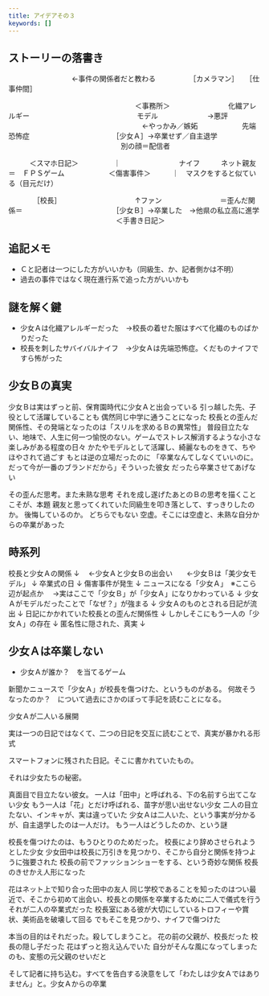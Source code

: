 ```yaml
---
title: アイデアその３
keywords: []
---
```


## ストーリーの落書き

　　　　　　　　　←事件の関係者だと教わる
　　　　　［カメラマン］　　［仕事仲間］

　　　　　　　　　　　　　　　　　　＜事務所＞
　　　　　　　　化繊アレルギー
　　　　　　　　　　　　　　　モデル　　　　　　　→悪評
　　　　　　　　　　　　　　　　　　　←やっかみ／嫉妬
　　　　　　先端恐怖症
　　　　　　　　　　　　［少女Ａ］→卒業せず／自主退学
　　　　　　　　　　　　　　　　別の顔＝配信者

　　　＜スマホ日記＞　　　　　｜
　　　　　　　　ナイフ　　　ネット親友　＝　ＦＰＳゲーム
　　　　　　＜傷害事件＞　　　｜　マスクをすると似ている（目元だけ）

　　　　［校長］　　　　　　　　　　　↑ファン
　　　　　　　　＝歪んだ関係＝
　　　　　　　　　　　　　［少女Ｂ］→卒業した　→他県の私立高に進学
　　　　　　　　　　　　
　　　＜手書き日記＞


## 追記メモ

* Ｃと記者は一つにした方がいいかも（同級生、か、記者側かは不明）
* 過去の事件ではなく現在進行系で追った方がいいかも

## 謎を解く鍵

* 少女Ａは化繊アレルギーだった　→校長の着せた服はすべて化繊のものばかりだった
* 校長を刺したサバイバルナイフ　→少女Ａは先端恐怖症。くだものナイフですら怖がった

## 少女Ｂの真実

少女Ｂは実はずっと前、保育園時代に少女Ａと出会っている
引っ越した先、子役として活躍していることも
偶然同じ中学に通うことになった
校長との歪んだ関係性、その発端となったのは「スリルを求めるＢの異常性」
普段目立たない、地味で、人生に何一つ愉悦のない。ゲームでストレス解消するような小さな楽しみがある程度の日々
かたやモデルとして活躍し、綺麗なものをきて、ちやほやされて過ごす
もとは逆の立場だったのに
「卒業なんてしなくていいのに。だって今が一番のブランドだから」そういった彼女
だったら卒業させてあげない

その歪んだ思考。また未熟な思考
それを成し遂げたあとのＢの思考を描くことこそが、本題
親友と思ってくれていた同級生を叩き落として、すっきりしたのか。
後悔しているのか。
どちらでもない
空虚。そこには空虚と、未熟な自分からの卒業があった

## 時系列

校長と少女Ａの関係
↓
　←少女Ａと少女Ｂの出会い　　←少女Ｂは「美少女モデル」
↓
卒業式の日
↓
傷害事件が発生
↓
ニュースになる「少女Ａ」　※ここら辺が起点か
　→実はここで「少女Ｂ」が「少女Ａ」になりかわっている
↓
少女Ａがモデルだったことで「なぜ？」が強まる
↓
少女Ａのものとされる日記が流出
↓
日記にかかれていた校長との歪んだ関係性
↓
しかしそこにもう一人の「少女Ａ」の存在
↓
匿名性に隠された、真実
↓

## 少女Ａは卒業しない

* 少女Ａが誰か？　を当てるゲーム

新聞かニュースで「少女Ａ」が校長を傷つけた、というものがある。
何故そうなったのか？　について過去にさかのぼって手記を読むことになる。

少女Ａが二人いる展開

実は一つの日記ではなくて、二つの日記を交互に読むことで、真実が暴かれる形式

スマートフォンに残された日記。そこに書かれていたもの。

それは少女たちの秘密。

真面目で目立たない彼女。
一人は「田中」と呼ばれる、下の名前すら出てこない少女
もう一人は「花」とだけ呼ばれる、苗字が思い出せない少女
二人の目立たない、インキャが、実は違っていた
少女Ａは二人いた、という事実が分かるが、自主退学したのは一人だけ。
もう一人はどうしたのか、という謎

校長を傷つけたのは、もうひとりのためだった。
校長により辞めさせられようとした少女
少女田中は校長に万引きを見つかり、そこから自分と関係を持つように強要された
校長の前でファッションショーをする、という奇妙な関係
校長のきせかえ人形になった

花はネット上で知り合った田中の友人
同じ学校であることを知ったのはつい最近で、そこから初めて出会い、校長との関係を卒業するために二人で儀式を行う
それが二人の卒業式だった
校長室にある彼が大切にしているトロフィーや賞状、美術品を破壊して回る
でもそこを見つかり、ナイフで傷つけた

本当の目的はそれだった。殺してしまうこと。
花の前の父親が、校長だった
校長の隠し子だった
花はずっと抱え込んでいた
自分がそんな風になってしまったのも、変態の元父親のせいだと

そして記者に持ち込む。すべてを告白する決意をして「わたしは少女Ａではありません」と。少女Ａからの卒業

